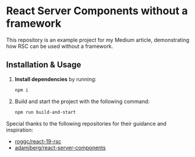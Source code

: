 # React Server Components without a framework

This repository is an example project for my Medium article, demonstrating how RSC can be used without a framework.

## Installation & Usage

1. **Install dependencies** by running:

   ```bash
   npm i

2. Build and start the project with the following command:

   ```bash
   npm run build-and-start

Special thanks to the following repositories for their guidance and inspiration:

- [roggc/react-19-rsc](https://github.com/roggc/react-19-rsc)
- [adamjberg/react-server-components](https://github.com/adamjberg/react-server-components)



